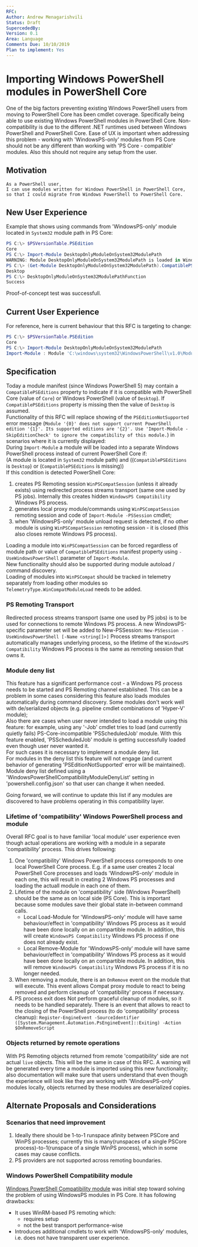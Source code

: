 ```yaml
---
RFC:
Author: Andrew Menagarishvili
Status: Draft
SupercededBy:
Version: 0.1
Area: Language
Comments Due: 10/10/2019
Plan to implement: Yes
---
```


# Importing Windows PowerShell modules in PowerShell Core

One of the big factors preventing existing Windows PowerShell users from moving to PowerShell Core has been cmdlet coverage. Specifically being able to use existing Windows PowerShell modules in PowerShell Core. Non-compatibility is due to the different .NET runtimes used between Windows PowerShell and PowerShell Core. Ease of UX is important when addressing this problem - working with 'WindowsPS-only' modules from PS Core should not be any different than working with 'PS Core - compatible' modules. Also this should not require any setup from the user.

## Motivation

    As a PowerShell user,
    I can use modules written for Windows PowerShell in PowerShell Core,
    so that I could migrate from Windows PowerShell to PowerShell Core.

## New User Experience

Example that shows using commands from 'WindowsPS-only' module located in `System32` module path in PS Core:
```PowerShell
PS C:\> $PSVersionTable.PSEdition
Core
PS C:\> Import-Module DesktopOnlyModuleOnSystem32ModulePath
WARNING: Module DesktopOnlyModuleOnSystem32ModulePath is loaded in Windows PowerShell using WinPSCompatSession remoting session; please note that all parameter values and results of commands from this module will be deserialized objects. If you want to load this module into PowerShell Core please use Import-Module -SkipEditionCheck syntax.
PS C:\> (Get-Module DesktopOnlyModuleOnSystem32ModulePath).CompatiblePSEditions
Desktop
PS C:\> DesktopOnlyModuleOnSystem32ModulePathFunction
Success
```
Proof-of-concept test was successfull.

## Current User Experience

For reference, here is current behaviour that this RFC is targeting to change:
```PowerShell
PS C:\> $PSVersionTable.PSEdition
Core
PS C:\> Import-Module DesktopOnlyModuleOnSystem32ModulePath
Import-Module : Module 'C:\windows\system32\WindowsPowerShell\v1.0\Modules\DesktopOnlyModuleOnSystem32ModulePath\DesktopOnlyModuleOnSystem32ModulePath.psd1' does not support current PowerShell edition 'Core'. Its supported editions are 'Desktop'. Use 'Import-Module -SkipEditionCheck' to ignore the compatibility of this module.
```

## Specification

Today a module manifest (since Windows PowerShell 5) may contain a `CompatiblePSEditions` property to indicate if it is compatible with PowerShell Core (value of `Core`) or Windows PowerShell (value of `Desktop`). If `CompatiblePSEditions` property is missing then the value of `Desktop` is assumed.<br />
Functionality of this RFC will replace showing of the `PSEditionNotSupported` error message (`Module '{0}' does not support current PowerShell edition '{1}'. Its supported editions are '{2}'. Use 'Import-Module -SkipEditionCheck' to ignore the compatibility of this module.`) in scenarios where it is currently displayed:<br />
During `Import-Module` a module will be loaded into a separate Windows PowerShell process instead of current PowerShell Core if:<br />
(A module is located in `System32` module path) and ((`CompatiblePSEditions` is `Desktop`) or (`CompatiblePSEditions` is missing))<br />
If this condition is detected PowerShell Core:
  1. creates PS Remoting session `WinPSCompatSession` (unless it already exists) using redirected process streams transport (same one used by PS jobs). Internally this creates hidden `WindowsPS Compatibility` Windows PS process.
  2. generates local proxy module/commands using `WinPSCompatSession` remoting session and code of `Import-Module -PSSession` cmdlet;
  3. when 'WindowsPS-only' module unload request is detected, if no other module is using `WinPSCompatSession` remoting session - it is closed (this also closes remote Windows PS process).

Loading a module into `WinPSCompatSession` can be forced regardless of module path or value of `CompatiblePSEditions` manifest property using `-UseWindowsPowerShell` parameter of `Import-Module`.<br />
New functionality should also be supported during module autoload / command discovery.<br />
Loading of modules into `WinPSCompat` should be tracked in telemetry separately from loading other modules so `TelemetryType.WinCompatModuleLoad` needs to be added.

### PS Remoting Transport

Redirected process streams transport (same one used by PS jobs) is to be used for connections to remote Windows PS process.
A new WindowsPS-specific parameter set will be added to New-PSSession:  `New-PSSession -UseWindowsPowerShell [-Name <string[]>]`
Process streams transport automatically manages underlying process, so the lifetime of the `WindowsPS Compatibility` Windows PS process is the same as remoting session that owns it.

### Module deny list

This feature has a significant performance cost - a Windows PS process needs to be started and PS Remoting channel established. This can be a problem in some cases considering this feature also loads modules automatically during command discovery.
Some modules don't work well with de/serialized objects (e.g. pipeline cmdlet combinations of 'Hyper-V' module);<br />
Also there are cases when user never intended to load a module using this feature: for example, using any '-Job' cmdlet tries to load (and currently quietly fails) PS-Core-incompatible 'PSScheduledJob' module. With this feature enabled, 'PSScheduledJob' module is getting successfully loaded even though user never wanted it.<br />
For such cases it is necessary to implement a module deny list.<br />
For modules in the deny list this feature will not engage (and current behavior of generating 'PSEditionNotSupported' error will be maintained).<br />
Module deny list defined using a 'WindowsPowerShellCompatibilityModuleDenyList' setting in 'powershell.config.json' so that user can change it when needed.

Going forward, we will continue to update this list if any modules are discovered to have problems operating in this compatibility layer.

### Lifetime of 'compatibility' Windows PowerShell process and module

Overall RFC goal is to have familiar 'local module' user experience even though actual operations are working with a module in a separate 'compatibility' process. This drives following:

1. One 'compatibility' Windows PowerShell process corresponds to one local PowerShell Core process. E.g. if a same user creates 2 local PowerShell Core processes and loads 'WindowsPS-only' module in each one, this will result in creating 2 Windows PS processes and loading the actuall module in each one of them.
2. Lifetime of the module on 'compatibility' side (Windows PowerShell) should be the same as on local side (PS Core). This is important because some modules save their global state in-between command calls.
   * Local Load-Module for 'WindowsPS-only' module will have same behaviour/effect in 'compatibility' Windows PS process as it would have been done locally on an compartible module. In addition, this will create `WindowsPS Compatibility` Windows PS process if one does not already exist.
   * Local Remove-Module for 'WindowsPS-only' module will have same behaviour/effect in 'compatibility' Windows PS process as it would have been done locally on an compartible module. In addition, this will remove `WindowsPS Compatibility` Windows PS process if it is no longer needed.
3. When removing a module, there is an `OnRemove` event on the module that will execute. This event allows Compat proxy module to react to being removed and perform cleanup of 'compatibility' process if necessary.
4. PS process exit does Not perform graceful cleanup of modules, so it needs to be handled separately. There is an event that allows to react to the closing of the PowerShell process (to do 'compatibility' process cleanup): `Register-EngineEvent -SourceIdentifier ([System.Management.Automation.PsEngineEvent]::Exiting) -Action $OnRemoveScript`

### Objects returned by remote operations

With PS Remoting objects returned from remote 'compatibility' side are not actual `live` objects. This will be the same in case of this RFC. A warning will be generated every time a module is imported using this new functionality; also documentation will make sure that users understand that even though the experience will look like they are working with 'WindowsPS-only' modules locally, objects returned by these modules are deserialized copies.

## Alternate Proposals and Considerations

### Scenarios that need improvement

1. Ideally there should be 1-to-1 runspace afinity between PSCore and WinPS processes; currently this is many(runspaces of a single PSCore process)-to-1(runspace of a single WinPS process), which in some cases may cause conflicts.
2. PS providers are not supported across remoting boundaries.

### Windows PowerShell Compatibility module

[Windows PowerShell Compatibility module](https://github.com/PowerShell/WindowsCompatibility) was initial step toward solving the problem of using WindowsPS modules in PS Core. It has following drawbacks:
- It uses WinRM-based PS remoting which:
    + requires setup
    + not the best transport performance-wise
- Introduces additional cmdlets to work with 'WindowsPS-only' modules, i.e. does not have transparent user experience.
